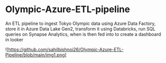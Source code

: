 # Olympic-Azure-ETL-pipeline
An ETL pipeline to ingest Tokyo Olympic data using Azure Data Factory, store it in Azure Data Lake Gen2, transform it using Databricks, run SQL queries on Synapse Analytics, when is then fed into to create a dashboard in looker

![https://github.com/sahilbishnoi26/Olympic-Azure-ETL-Pipeline/blob/main/img1.png]
